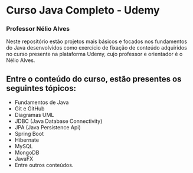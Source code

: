 # Curso Java Completo - Udemy
### Professor Nélio Alves

Neste repositório estão projetos mais básicos e focados nos fundamentos do Java desenvolvidos como exercício de fixação de conteúdo adquiridos no curso presente na plataforma Udemy, cujo professor e orientador é o Nélio Alves.

## Entre o conteúdo do curso, estão presentes os seguintes tópicos:
- Fundamentos de Java
- Git e GitHub
- Diagramas UML
- JDBC (Java Database Connectivity)
- JPA (Java Persistence Api)
- Spring Boot
- Hibernate
- MySQL
- MongoDB
- JavaFX
- Entre outros conteúdos.
